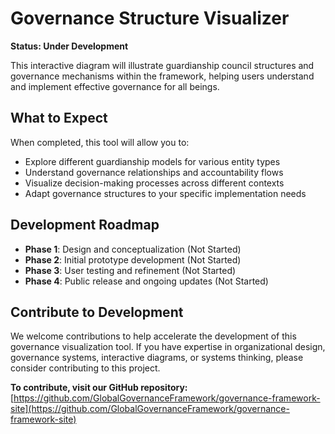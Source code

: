 # Governance Structure Visualizer

**Status: Under Development**

This interactive diagram will illustrate guardianship council structures and governance mechanisms within the framework, helping users understand and implement effective governance for all beings.

## What to Expect

When completed, this tool will allow you to:
- Explore different guardianship models for various entity types
- Understand governance relationships and accountability flows
- Visualize decision-making processes across different contexts
- Adapt governance structures to your specific implementation needs

## Development Roadmap

- **Phase 1**: Design and conceptualization (Not Started)
- **Phase 2**: Initial prototype development (Not Started)
- **Phase 3**: User testing and refinement (Not Started)
- **Phase 4**: Public release and ongoing updates (Not Started)

## Contribute to Development

We welcome contributions to help accelerate the development of this governance visualization tool. If you have expertise in organizational design, governance systems, interactive diagrams, or systems thinking, please consider contributing to this project.

**To contribute, visit our GitHub repository:**  
[https://github.com/GlobalGovernanceFramework/governance-framework-site](https://github.com/GlobalGovernanceFramework/governance-framework-site)

